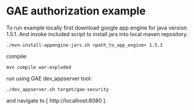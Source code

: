 GAE authorization example
=========================

To run example locally first download google app engine for java version 1.5.1. And invoke included script to install jars into local maven repository.

    ./mvn-install-appengine-jars.sh <path_to_app_engine> 1.5.1

compile:

    mvn compile war:exploded

run using GAE dev_appserver tool:

    ./dev_appserver.sh target/gae-security

and navigate to [ http://localhost:8080 ].



